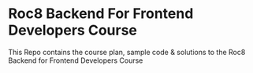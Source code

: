 # Roc8 Backend For Frontend Developers Course

This Repo contains the course plan, sample code & solutions to the Roc8 Backend for Frontend Developers Course